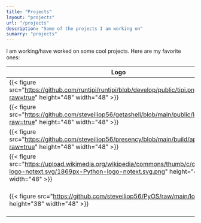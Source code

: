 ```yaml
---
title: "Projects"
layout: "projects"
url: "/projects"
description: "Some of the projects I am working on"
sumarry: "projects"
---
```


I am working/have worked on some cool projects. Here are my favorite ones:

| Logo                                                                                                                                                           | Title     | Description                                                                                   | Links                                                                       |
| -------------------------------------------------------------------------------------------------------------------------------------------------------------- | --------- | --------------------------------------------------------------------------------------------- | --------------------------------------------------------------------------- |
| {{< figure src="https://github.com/runtipi/runtipi/blob/develop/public/tipi.png?raw=true" height="48" width="48" >}}                                           | Runtipi   | Homeservermanagement made easy.                                                               | [Website](https://runtipi.io), [Github](https://github.com/runtipi/runtipi) |
| {{< figure src="https://github.com/steveiliop56/getashell/blob/main/public/logo.png?raw=true" height="48" width="48" >}}                                       | GetAShell | Quickly spin up ssh shells from a dead simple UI 🐚.                                          | [Github](https://github.com/steveiliop56/getashell)                         |
| {{< figure src="https://github.com/steveiliop56/presency/blob/main/build/appicon.png?raw=true" height="48" width="48" >}}                                      | Presency  | The easiest way to customize your Discord Rich Presence status.                               | [Github](https://github.com/steveiliop56/presency)                          |
| {{< figure src="https://upload.wikimedia.org/wikipedia/commons/thumb/c/c3/Python-logo-notext.svg/1869px-Python-logo-notext.svg.png" height="48" width="48" >}} | PyDucky   | A simple Python scripts that gets you up and running with pico-ducky fast and easy.           | [Github](https://github.com/steveiliop56/pyducky)                           |
| {{< figure src="https://github.com/steveiliop56/PyOS/raw/main/logo.png" height="38" width="48" >}}                                                             | PyOS      | A Linux-like "operating system" written in Python and of course... it is better than windows! | [Github](https://github.com/steveiliop56/PyOS)                              |
